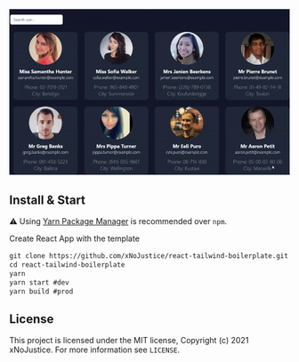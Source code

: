 <img alt="React Tailwind Boilerplate" src="https://github.com/xNoJustice/react-contact-list-app/blob/a317e73c89ea2d519a1a79ce523f7c0c1f98814e/app.gif" />

## Install & Start

⚠️ Using [Yarn Package Manager](https://yarnpkg.com) is recommended over `npm`.

Create React App with the template

```shell
git clone https://github.com/xNoJustice/react-tailwind-boilerplate.git
cd react-tailwind-boilerplate
yarn
yarn start #dev
yarn build #prod
```

## License

This project is licensed under the MIT license, Copyright (c) 2021 xNoJustice.
For more information see `LICENSE`.
